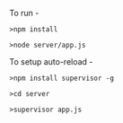 To run -

`>npm install`

`>node server/app.js`

To setup auto-reload -

`>npm install supervisor -g`

`>cd server`

`>supervisor app.js`